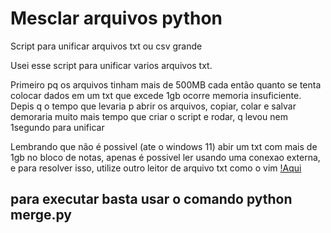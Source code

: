 # Mesclar arquivos python
Script para unificar arquivos txt ou csv grande

Usei esse script para unificar varios arquivos txt.

Primeiro pq os arquivos tinham mais de 500MB cada então quanto se tenta colocar dados em um txt que excede 1gb ocorre memoria insuficiente.
Depis q o tempo que levaria p abrir os arquivos, copiar, colar e salvar demoraria muito mais tempo que criar o script e rodar, q levou nem 1segundo para unificar

Lembrando que não é possivel (ate o windows 11) abir um txt com mais de 1gb no bloco de notas, apenas é possivel ler usando uma conexao externa, e para resolver isso, utilize outro leitor de arquivo txt como o vim [!Aqui](https://www.vim.org/download.php)

## para executar basta usar o comando python merge.py
